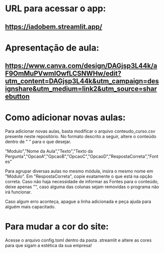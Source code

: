 # URL para acessar o app:

## https://iadobem.streamlit.app/

# Apresentação de aula:

## https://www.canva.com/design/DAGjsp3L44k/aF9OmMuPVwmIOwfLCSNWHw/edit?utm_content=DAGjsp3L44k&utm_campaign=designshare&utm_medium=link2&utm_source=sharebutton

# Como adicionar novas aulas:

 Para adicionar novas aulas, basta modificar o arquivo conteudo_curso.csv presente neste repositório. No formato descrito a seguir, altere o conteúdo dentro de " " para o que desejar.

 "Modulo","Nome da Aula","Texto","Texto da Pergunta","OpcaoA","OpcaoB","OpcaoC","OpcaoD","RespostaCorreta","Fontes"

 Para agrupar diversas aulas no mesmo módula, insira o mesmo nome em "Módulo". Em "RespostaCorreta", copie exatamente o que está na opção correta. Caso não haja necessidade de informar as Fontes para o conteúdo, deixe apenas "", caso alguma das colunas sejam removidas o programa não irá funcionar.

 Caso algum erro aconteça, apague a linha adicionada e peça ajuda para alguém mais capacitado.

# Para mudar a cor do site:

 Acesse o arquivo config.toml dentro da pasta .streamlit e altere as cores para que sigam a estética da sua empresa!
